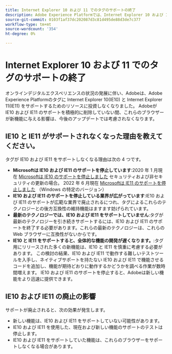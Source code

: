 ```yaml
---
title: Internet Explorer 10 および 11 でのタグのサポートの終了
description: Adobe Experience Platformでは、Internet Explorer 10 および 11 でタグの更新サポートが提供されなくなりました。
source-git-commit: 0103f1af37dc202087d3c81d495de88d3de7c377
workflow-type: tm+mt
source-wordcount: '354'
ht-degree: 0%

---
```


# Internet Explorer 10 および 11 でのタグのサポートの終了

オンラインデジタルエクスペリエンスの状況の発展に伴い、Adobeは、Adobe Experience Platformのタグに Internet Explorer 10(IE10) と Internet Explorer 11(IE11) をサポートするためのリソースに投資しなくなりました。 Adobeが IE10 および IE11 のサポートを積極的に削除していない間、これらのブラウザーが新機能に与える影響は、今後のアップデートでは考慮されなくなります。

## IE10 と IE11 がサポートされなくなった理由を教えてください。

タグが IE10 および IE11 をサポートしなくなる理由は次の 4 つです。

* **Microsoftは IE10 および IE11 のサポートを停止しています**:2020 年 1 月現在 [Microsoftは IE10 のサポートを停止しました](https://docs.microsoft.com/en-us/lifecycle/announcements/internet-explorer-10-end-of-support) セキュリティおよび非セキュリティの更新の場合。 2022 年 6 月現在 [Microsoftは IE11 のサポートを停止しました](https://docs.microsoft.com/en-us/lifecycle/announcements/internet-explorer-11-end-of-support) （Windows の特定のバージョン）
* **IE10 および IE11 のサポートを停止している業界が広がっています**:IE10 および IE11 のサポートが広範な業界で廃止されるにつれ、タグによるこれらのテクノロジーとの後方互換性の維持機能はますます妨げられています。
* **最新のテクノロジーでは、IE10 および IE11 をサポートしていません**:タグが最新のテクノロジーを引き続きサポートするには、IE10 および IE11 のサポートを終了する必要があります。これらの最新のテクノロジーは、これらの Web ブラウザーに互換性がないからです。
* **IE10 と IE11 をサポートすると、全体的な機能の開発が遅くなります。**:タグ用にリリースされた多くの新機能は、IE10 と IE11 を慎重に考慮する必要があります。 この検討の結果、IE10 および IE11 で動作する難しいテストツールを入手し、ネイティブサポートを持たない IE10 および IE11 で機能させるコードを追加し、機能が期待どおりに動作するかどうかを調べる作業が数時間増えます。 IE10 および IE11 のサポートを停止すると、Adobeは新しい機能をより迅速に提供できます。

## IE10 および IE11 の廃止の影響

サポートが廃止されると、次の効果が発生します。

* 新しい機能は、IE10 および IE11 をサポートしていない可能性があります。
* IE10 および IE11 を使用した、現在および新しい機能のサポートのテストは停止します。
* IE10 および IE11 をサポートしていた機能は、これらのブラウザーをサポートしなくなる場合があります。

